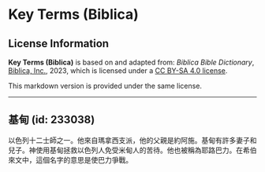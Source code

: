# Key Terms (Biblica)

## License Information

**Key Terms (Biblica)** is based on and adapted from: _Biblica Bible Dictionary_, [Biblica, Inc.](https://www.biblica.com/), 2023, which is licensed under a [CC BY-SA 4.0 license](https://creativecommons.org/licenses/by-sa/4.0/legalcode.en).

This markdown version is provided under the same license.



--------------------------------

## 基甸 (id: 233038)

以色列十二士師之一。他來自瑪拿西支派，他的父親是約阿施。基甸有許多妻子和兒子。神使用基甸拯救以色列人免受米甸人的苦待。他也被稱為耶路巴力。在希伯來文中，這個名字的意思是使巴力爭戰。


